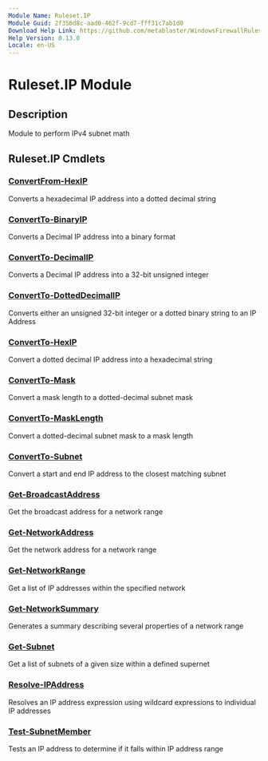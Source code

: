 ```yaml
---
Module Name: Ruleset.IP
Module Guid: 2f356d8c-aad0-462f-9cd7-fff31c7ab1d0
Download Help Link: https://github.com/metablaster/WindowsFirewallRuleset/tree/master/Config/HelpContent/0.13.0
Help Version: 0.13.0
Locale: en-US
---
```


# Ruleset.IP Module

## Description

Module to perform IPv4 subnet math

## Ruleset.IP Cmdlets

### [ConvertFrom-HexIP](ConvertFrom-HexIP.md)

Converts a hexadecimal IP address into a dotted decimal string

### [ConvertTo-BinaryIP](ConvertTo-BinaryIP.md)

Converts a Decimal IP address into a binary format

### [ConvertTo-DecimalIP](ConvertTo-DecimalIP.md)

Converts a Decimal IP address into a 32-bit unsigned integer

### [ConvertTo-DottedDecimalIP](ConvertTo-DottedDecimalIP.md)

Converts either an unsigned 32-bit integer or a dotted binary string to an IP Address

### [ConvertTo-HexIP](ConvertTo-HexIP.md)

Convert a dotted decimal IP address into a hexadecimal string

### [ConvertTo-Mask](ConvertTo-Mask.md)

Convert a mask length to a dotted-decimal subnet mask

### [ConvertTo-MaskLength](ConvertTo-MaskLength.md)

Convert a dotted-decimal subnet mask to a mask length

### [ConvertTo-Subnet](ConvertTo-Subnet.md)

Convert a start and end IP address to the closest matching subnet

### [Get-BroadcastAddress](Get-BroadcastAddress.md)

Get the broadcast address for a network range

### [Get-NetworkAddress](Get-NetworkAddress.md)

Get the network address for a network range

### [Get-NetworkRange](Get-NetworkRange.md)

Get a list of IP addresses within the specified network

### [Get-NetworkSummary](Get-NetworkSummary.md)

Generates a summary describing several properties of a network range

### [Get-Subnet](Get-Subnet.md)

Get a list of subnets of a given size within a defined supernet

### [Resolve-IPAddress](Resolve-IPAddress.md)

Resolves an IP address expression using wildcard expressions to individual IP addresses

### [Test-SubnetMember](Test-SubnetMember.md)

Tests an IP address to determine if it falls within IP address range
